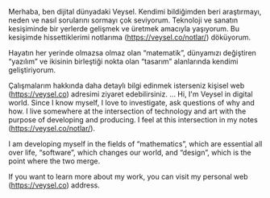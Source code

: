 Merhaba, ben dijital dünyadaki Veysel. Kendimi bildiğimden beri araştırmayı, neden ve nasıl sorularını sormayı çok seviyorum. Teknoloji ve sanatın kesişiminde bir yerlerde gelişmek ve üretmek amacıyla yaşıyorum. Bu kesişimde hissettiklerimi notlarıma (https://veysel.co/notlar/) döküyorum.

Hayatın her yerinde olmazsa olmaz olan “matematik”, dünyamızı değiştiren “yazılım” ve ikisinin birleştiği nokta olan “tasarım” alanlarında kendimi geliştiriyorum.

Çalışmalarım hakkında daha detaylı bilgi edinmek isterseniz kişisel web (https://veysel.co) adresimi ziyaret edebilirsiniz.
...
Hi, I'm Veysel in digital world. Since I know myself, I love to investigate, ask questions of why and how. I live somewhere at the intersection of technology and art with the purpose of developing and producing. I feel at this intersection in my notes (https://veysel.co/notlar/).

I am developing myself in the fields of “mathematics”, which are essential all over life, “software”, which changes our world, and “design”, which is the point where the two merge.

If you want to learn more about my work, you can visit my personal web (https://veysel.co) address.

<!--
**dijitalveysel/dijitalveysel** is a ✨ _special_ ✨ repository because its `README.md` (this file) appears on your GitHub profile.

Here are some ideas to get you started:

- 🔭 I’m currently working on ...
- 🌱 I’m currently learning ...
- 👯 I’m looking to collaborate on ...
- 🤔 I’m looking for help with ...
- 💬 Ask me about ...
- 📫 How to reach me: ...
- 😄 Pronouns: ...
- ⚡ Fun fact: ...
-->
